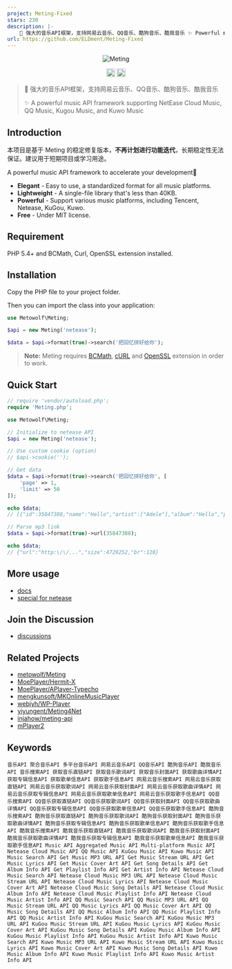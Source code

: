 ```yaml
---
project: Meting-Fixed
stars: 230
description: |-
    🍰 强大的音乐API框架，支持网易云音乐、QQ音乐、酷狗音乐、酷我音乐 ✨ Powerful music API framework supporting NetEase Cloud Music, QQ Music, Kugou Music, and Kuwo Music
url: https://github.com/ELDment/Meting-Fixed
---
```


<p align="center">
 <img src="https://user-images.githubusercontent.com/2666735/30165599-36623bea-93a6-11e7-8956-1ddf99ce0e6f.png" alt="Meting">
</p>

<p align="center">
 <img alt="Author" src="https://img.shields.io/badge/Author-METO&ELDment-blue.svg?style=flat-square" height="20"/>
 <img alt="Star" src="https://img.shields.io/github/stars/ELDment/Meting-MusicApi-Fixed?style=for-the-badge&logo=github" height="20">
</p>

> 🍰 强大的音乐API框架，支持网易云音乐、QQ音乐、酷狗音乐、酷我音乐
>
> ✨ A powerful music API framework supporting NetEase Cloud Music, QQ Music, Kugou Music, and Kuwo Music

## Introduction
本项目是基于 Meting 的稳定修复版本，**不再计划进行功能迭代**，长期稳定性无法保证。建议用于短期项目或学习用途。

A powerful music API framework to accelerate your development🎡
 + **Elegant** - Easy to use, a standardized format for all music platforms.
 + **Lightweight** - A single-file library that's less than 40KB.
 + **Powerful** - Support various music platforms, including Tencent, Netease, KuGou, Kuwo.
 + **Free** - Under MIT license.

## Requirement
PHP 5.4+ and BCMath, Curl, OpenSSL extension installed.

## Installation
Copy the PHP file to your project folder.

Then you can import the class into your application:

```php
use Metowolf\Meting;

$api = new Meting('netease');

$data = $api->format(true)->search('把回忆拼好给你');
```

> **Note:** Meting requires [BCMath](http://php.net/manual/en/book.bc.php), [cURL](http://php.net/manual/en/book.curl.php) and [OpenSSL](http://php.net/manual/en/book.openssl.php) extension in order to work.


## Quick Start
```php
// require 'vendor/autoload.php';
require 'Meting.php';

use Metowolf\Meting;

// Initialize to netease API
$api = new Meting('netease');

// Use custom cookie (option)
// $api->cookie('');

// Get data
$data = $api->format(true)->search('把回忆拼好给你', [
    'page' => 1,
    'limit' => 50
]);

echo $data;
// [{"id":35847388,"name":"Hello","artist":["Adele"],"album":"Hello","pic_id":"1407374890649284","url_id":35847388,"lyric_id":35847388,"source":"netease"},{"id":33211676,"name":"Hello","artist":["OMFG"],"album":"Hello",...

// Parse mp3 link
$data = $api->format(true)->url(35847388);

echo $data;
// {"url":"http:\/\/...","size":4729252,"br":128}
```

## More usage
 - [docs](https://github.com/metowolf/Meting/wiki)
 - [special for netease](https://github.com/metowolf/Meting/wiki/special-for-netease)

## Join the Discussion
 - [discussions](https://github.com/ELDment/Meting-New/discussions)

## Related Projects
 - [metowolf/Meting](https://github.com/metowolf/Meting)
 - [MoePlayer/Hermit-X](https://github.com/MoePlayer/Hermit-X)
 - [MoePlayer/APlayer-Typecho](https://github.com/MoePlayer/APlayer-Typecho)
 - [mengkunsoft/MKOnlineMusicPlayer](https://github.com/mengkunsoft/MKOnlineMusicPlayer)
 - [webjyh/WP-Player](https://github.com/webjyh/WP-Player)
 - [yiyungent/Meting4Net](https://github.com/yiyungent/Meting4Net)
 - [injahow/meting-api](https://github.com/injahow/meting-api)
 - [mPlayer2](https://github.com/dodododooo/mPlayer2)

## Keywords
```
音乐API 聚合音乐API 多平台音乐API 网易云音乐API QQ音乐API 酷狗音乐API 酷我音乐API 音乐搜索API 获取音乐直链API 获取音乐歌词API 获取音乐封面API 获取歌曲详情API 获取专辑信息API 获取歌单信息API 获取歌手信息API 网易云音乐搜索API 网易云音乐获取直链API 网易云音乐获取歌词API 网易云音乐获取封面API 网易云音乐获取歌曲详情API 网易云音乐获取专辑信息API 网易云音乐获取歌单信息API 网易云音乐获取歌手信息API QQ音乐搜索API QQ音乐获取直链API QQ音乐获取歌词API QQ音乐获取封面API QQ音乐获取歌曲详情API QQ音乐获取专辑信息API QQ音乐获取歌单信息API QQ音乐获取歌手信息API 酷狗音乐搜索API 酷狗音乐获取直链API 酷狗音乐获取歌词API 酷狗音乐获取封面API 酷狗音乐获取歌曲详情API 酷狗音乐获取专辑信息API 酷狗音乐获取歌单信息API 酷狗音乐获取歌手信息API 酷我音乐搜索API 酷我音乐获取直链API 酷我音乐获取歌词API 酷我音乐获取封面API 酷我音乐获取歌曲详情API 酷我音乐获取专辑信息API 酷我音乐获取歌单信息API 酷我音乐获取歌手信息API Music API Aggregated Music API Multi-platform Music API Netease Cloud Music API QQ Music API KuGou Music API Kuwo Music API Music Search API Get Music MP3 URL API Get Music Stream URL API Get Music Lyrics API Get Music Cover Art API Get Song Details API Get Album Info API Get Playlist Info API Get Artist Info API Netease Cloud Music Search API Netease Cloud Music MP3 URL API Netease Cloud Music Stream URL API Netease Cloud Music Lyrics API Netease Cloud Music Cover Art API Netease Cloud Music Song Details API Netease Cloud Music Album Info API Netease Cloud Music Playlist Info API Netease Cloud Music Artist Info API QQ Music Search API QQ Music MP3 URL API QQ Music Stream URL API QQ Music Lyrics API QQ Music Cover Art API QQ Music Song Details API QQ Music Album Info API QQ Music Playlist Info API QQ Music Artist Info API KuGou Music Search API KuGou Music MP3 URL API KuGou Music Stream URL API KuGou Music Lyrics API KuGou Music Cover Art API KuGou Music Song Details API KuGou Music Album Info API KuGou Music Playlist Info API KuGou Music Artist Info API Kuwo Music Search API Kuwo Music MP3 URL API Kuwo Music Stream URL API Kuwo Music Lyrics API Kuwo Music Cover Art API Kuwo Music Song Details API Kuwo Music Album Info API Kuwo Music Playlist Info API Kuwo Music Artist Info API
```

